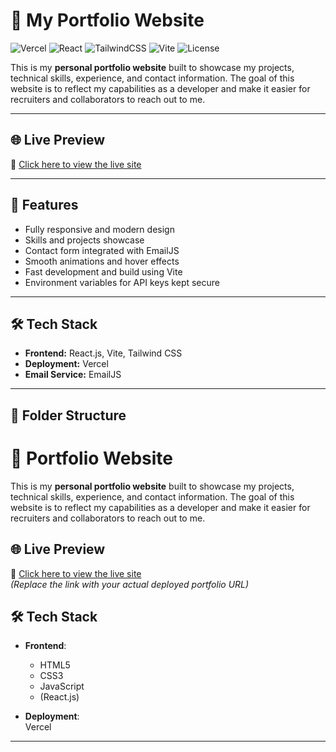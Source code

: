 # 💼 My Portfolio Website

![Vercel](https://img.shields.io/badge/Deployed%20on-Vercel-blue) ![React](https://img.shields.io/badge/React-17.0.2-blue?logo=react) ![TailwindCSS](https://img.shields.io/badge/TailwindCSS-3.3.3-blue?logo=tailwind-css) ![Vite](https://img.shields.io/badge/Vite-4.4.9-yellow?logo=vite) ![License](https://img.shields.io/badge/License-MIT-green)

This is my **personal portfolio website** built to showcase my projects, technical skills, experience, and contact information. The goal of this website is to reflect my capabilities as a developer and make it easier for recruiters and collaborators to reach out to me.

---

## 🌐 Live Preview

🔗 [Click here to view the live site](https://my-portfolio-two-teal-69.vercel.app/)

---

## 🚀 Features

- Fully responsive and modern design  
- Skills and projects showcase  
- Contact form integrated with EmailJS  
- Smooth animations and hover effects  
- Fast development and build using Vite  
- Environment variables for API keys kept secure  

---

## 🛠️ Tech Stack

- **Frontend:** React.js, Vite, Tailwind CSS  
- **Deployment:** Vercel  
- **Email Service:** EmailJS  

---

## 📂 Folder Structure

# 💼 Portfolio Website

This is my **personal portfolio website** built to showcase my projects, technical skills, experience, and contact information. The goal of this website is to reflect my capabilities as a developer and make it easier for recruiters and collaborators to reach out to me.

## 🌐 Live Preview

🔗 [Click here to view the live site](https://yourusername.github.io/portfolio)  
*(Replace the link with your actual deployed portfolio URL)*


## 🛠️ Tech Stack

- **Frontend**:  
  - HTML5  
  - CSS3  
  - JavaScript  
  - (React.js)

- **Deployment**:  
  Vercel

---


